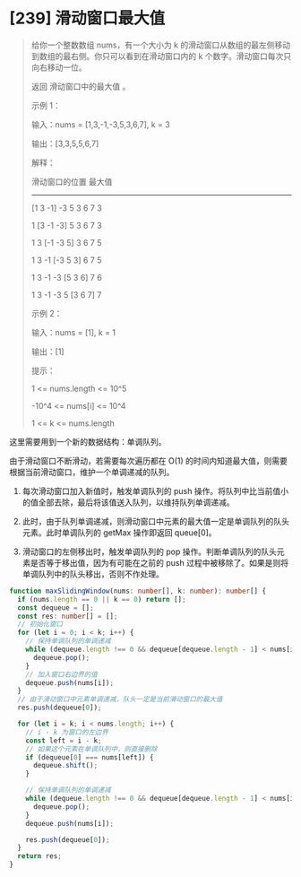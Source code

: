 # [239] 滑动窗口最大值

> 给你一个整数数组 nums，有一个大小为 k 的滑动窗口从数组的最左侧移动到数组的最右侧。你只可以看到在滑动窗口内的 k 个数字。滑动窗口每次只向右移动一位。
>
> 返回 滑动窗口中的最大值 。
>
> 示例 1：
>
> 输入：nums = [1,3,-1,-3,5,3,6,7], k = 3
>
> 输出：[3,3,5,5,6,7]
>
> 解释：
>
> 滑动窗口的位置                最大值
>
> ---------------               -----
>
> [1  3  -1] -3  5  3  6  7       3
>
> ⁠1 [3  -1  -3] 5  3  6  7       3
>
> ⁠1  3 [-1  -3  5] 3  6  7       5
>
> ⁠1  3  -1 [-3  5  3] 6  7       5
>
> ⁠1  3  -1  -3 [5  3  6] 7       6
>
> ⁠1  3  -1  -3  5 [3  6  7]      7
>
> 示例 2：
>
> 输入：nums = [1], k = 1
>
> 输出：[1]
>
> 提示：
>
> 1 <= nums.length <= 10^5
>
> -10^4 <= nums[i] <= 10^4
>
> 1 <= k <= nums.length

这里需要用到一个新的数据结构：单调队列。

由于滑动窗口不断滑动，若需要每次遍历都在 O(1) 的时间内知道最大值，则需要根据当前滑动窗口，维护一个单调递减的队列。

1. 每次滑动窗口加入新值时，触发单调队列的 push 操作。将队列中比当前值小的值全部去除，最后将该值送入队列，以维持队列单调递减。

2. 此时，由于队列单调递减，则滑动窗口中元素的最大值一定是单调队列的队头元素。此时单调队列的 getMax 操作即返回 queue[0]。

3. 滑动窗口的左侧移出时，触发单调队列的 pop 操作。判断单调队列的队头元素是否等于移出值，因为有可能在之前的 push 过程中被移除了。如果是则将单调队列中的队头移出，否则不作处理。

```ts
function maxSlidingWindow(nums: number[], k: number): number[] {
  if (nums.length == 0 || k == 0) return [];
  const dequeue = [];
  const res: number[] = [];
  // 初始化窗口
  for (let i = 0; i < k; i++) {
    // 保持单调队列的单调递减
    while (dequeue.length !== 0 && dequeue[dequeue.length - 1] < nums[i]) {
      dequeue.pop();
    }
    // 加入窗口右边界的值
    dequeue.push(nums[i]);
  }
  // 由于滑动窗口中元素单调递减，队头一定是当前滑动窗口的最大值
  res.push(dequeue[0]);

  for (let i = k; i < nums.length; i++) {
    // i - k 为窗口的左边界
    const left = i - k;
    // 如果这个元素在单调队列中，则直接删除
    if (dequeue[0] === nums[left]) {
      dequeue.shift();
    }

    // 保持单调队列的单调递减
    while (dequeue.length !== 0 && dequeue[dequeue.length - 1] < nums[i]) {
      dequeue.pop();
    }
    dequeue.push(nums[i]);

    res.push(dequeue[0]);
  }
  return res;
}
```
